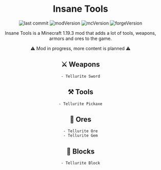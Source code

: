 <h1 align="center">Insane Tools</h1>

<div align="center">

![last commit](https://img.shields.io/github/last-commit/BlackPearlsDev/InsaneTools?style=for-the-badge)
![modVersion](https://img.shields.io/badge/INSANE%20TOOLS-1.6-blue?style=for-the-badge)
![mcVersion](https://img.shields.io/badge/MINECRAFT%20VERSION-1.19.3-green?style=for-the-badge)
![forgeVersion](https://img.shields.io/badge/FORGE%20VERSION-44.1.20-yellow?style=for-the-badge)


Insane Tools is a Minecraft 1.19.3 mod that adds a lot of tools, weapons, armors and ores to the game.

⚠️ Mod in progress, more content is planned ⚠️

## ⚔️ Weapons

    - Tellurite Sword

## ⚒️ Tools

    - Tellurite Pickaxe

## 💎 Ores

    - Tellurite Ore
    - Tellurite Gem

## 🔲 Blocks

    - Tellurite Block

</div>